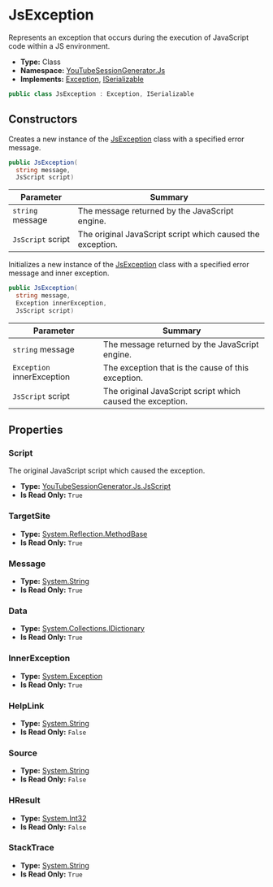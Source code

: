 ﻿# JsException
Represents an exception that occurs during the execution of JavaScript code within a JS environment.
- **Type:** Class
- **Namespace:** [YouTubeSessionGenerator.Js](/YouTubeSessionGenerator/reference/YouTubeSessionGenerator/Js/)
- **Implements:**  [Exception](https://learn.microsoft.com/dotnet/api/system.exception), [ISerializable](https://learn.microsoft.com/dotnet/api/system.runtime.serialization.iserializable)
```cs
public class JsException : Exception, ISerializable
```


## Constructors
Creates a new instance of the [JsException](/YouTubeSessionGenerator/reference/YouTubeSessionGenerator/Js/JsException.html) class with a specified error message.
```cs
public JsException(
  string message, 
  JsScript script)
```
| Parameter | Summary |
| --------- | ------- |
| `string` message | The message returned by the JavaScript engine. |
| `JsScript` script | The original JavaScript script which caused the exception. |

Initializes a new instance of the [JsException](/YouTubeSessionGenerator/reference/YouTubeSessionGenerator/Js/JsException.html) class with a specified error message and inner exception.
```cs
public JsException(
  string message, 
  Exception innerException, 
  JsScript script)
```
| Parameter | Summary |
| --------- | ------- |
| `string` message | The message returned by the JavaScript engine. |
| `Exception` innerException | The exception that is the cause of this exception. |
| `JsScript` script | The original JavaScript script which caused the exception. |





## Properties

### Script
The original JavaScript script which caused the exception.
- **Type:** [YouTubeSessionGenerator.Js.JsScript](/YouTubeSessionGenerator/reference/YouTubeSessionGenerator/Js/JsScript.html)
- **Is Read Only:** `True`

### TargetSite
- **Type:** [System.Reflection.MethodBase](https://learn.microsoft.com/dotnet/api/system.reflection.methodbase)
- **Is Read Only:** `True`

### Message
- **Type:** [System.String](https://learn.microsoft.com/dotnet/api/system.string)
- **Is Read Only:** `True`

### Data
- **Type:** [System.Collections.IDictionary](https://learn.microsoft.com/dotnet/api/system.collections.idictionary)
- **Is Read Only:** `True`

### InnerException
- **Type:** [System.Exception](https://learn.microsoft.com/dotnet/api/system.exception)
- **Is Read Only:** `True`

### HelpLink
- **Type:** [System.String](https://learn.microsoft.com/dotnet/api/system.string)
- **Is Read Only:** `False`

### Source
- **Type:** [System.String](https://learn.microsoft.com/dotnet/api/system.string)
- **Is Read Only:** `False`

### HResult
- **Type:** [System.Int32](https://learn.microsoft.com/dotnet/api/system.int)
- **Is Read Only:** `False`

### StackTrace
- **Type:** [System.String](https://learn.microsoft.com/dotnet/api/system.string)
- **Is Read Only:** `True`
